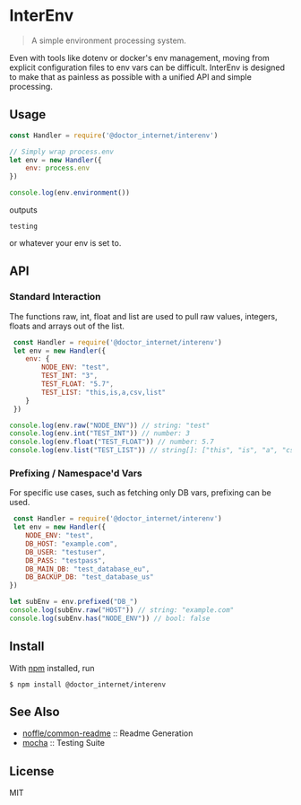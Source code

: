 # InterEnv

> A simple environment processing system.

Even with tools like dotenv or docker's env management, moving from explicit configuration files to env vars can be difficult.
InterEnv is designed to make that as painless as possible with a unified API and simple processing.

## Usage

```js
const Handler = require('@doctor_internet/interenv')

// Simply wrap process.env
let env = new Handler({
    env: process.env
})

console.log(env.environment())
```

outputs

```
testing
```

or whatever your env is set to.

## API

### Standard Interaction

The functions raw, int, float and list are used to pull raw values, integers, floats and arrays out of the list.

```js
 const Handler = require('@doctor_internet/interenv')
 let env = new Handler({
    env: {
        NODE_ENV: "test",
        TEST_INT: "3",
        TEST_FLOAT: "5.7",
        TEST_LIST: "this,is,a,csv,list"    
    }
 })

console.log(env.raw("NODE_ENV")) // string: "test"
console.log(env.int("TEST_INT")) // number: 3
console.log(env.float("TEST_FLOAT")) // number: 5.7
console.log(env.list("TEST_LIST")) // string[]: ["this", "is", "a", "csv", "list"]
```

### Prefixing / Namespace'd Vars

For specific use cases, such as fetching only DB vars, prefixing can be used.

```js
 const Handler = require('@doctor_internet/interenv')
 let env = new Handler({
    NODE_ENV: "test",
    DB_HOST: "example.com",
    DB_USER: "testuser",
    DB_PASS: "testpass",
    DB_MAIN_DB: "test_database_eu",
    DB_BACKUP_DB: "test_database_us"
})

let subEnv = env.prefixed("DB_")
console.log(subEnv.raw("HOST")) // string: "example.com"
console.log(subEnv.has("NODE_ENV")) // bool: false
```

## Install

With [npm](https://npmjs.org/) installed, run

```
$ npm install @doctor_internet/interenv
```

## See Also

- [noffle/common-readme](https://github.com/noffle/common-readme) :: Readme Generation
- [mocha](https://mochajs.org/) :: Testing Suite

## License

MIT
